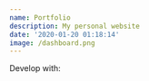 ```yaml
---
name: Portfolio
description: My personal website
date: '2020-01-20 01:18:14'
image: /dashboard.png
---
```

Develop with:
